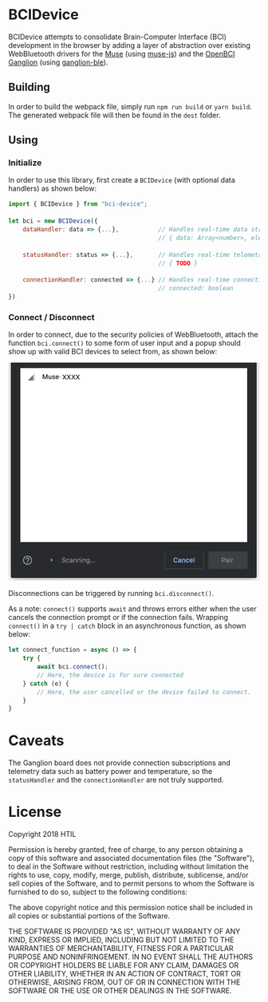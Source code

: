 # BCIDevice

BCIDevice attempts to consolidate Brain-Computer Interface (BCI) development in the
browser by adding a layer of abstraction over existing WebBluetooth drivers for
the [Muse](https://choosemuse.com/) (using [muse-js](https://github.com/urish/muse-js)) and the
[OpenBCI Ganglion](https://shop.openbci.com/products/pre-order-ganglion-board?variant=13461804483) (using
[ganglion-ble](https://github.com/neurosity/ganglion-ble)).

## Building

In order to build the webpack file, simply run `npm run build` or `yarn build`. The generated webpack file
will then be found in the `dest` folder.

## Using

### Initialize

In order to use this library, first create a `BCIDevice` (with optional data handlers) as shown below:

```javascript
import { BCIDevice } from "bci-device";

let bci = new BCIDevice({
    dataHandler: data => {...},           // Handles real-time data streamed from the headset in the form
                                          // { data: Array<number>, electrode: number, sampleRate: number }

    statusHandler: status => {...},       // Handles real-time telemetry data in the form
                                          // { TODO }

    connectionHandler: connected => {...} // Handles real-time connection info in the form
                                          // connected: boolean
})
```

### Connect / Disconnect

In order to connect, due to the security policies of WebBluetooth, attach the function
`bci.connect()` to some form of user input and a popup should show up with valid BCI devices to select from, as shown below:

![Bluetooth Popup](images/bluetooth_popup.png)

Disconnections can be triggered by running `bci.disconnect()`.

As a note: `connect()` supports `await` and throws errors either when the user cancels the connection prompt or if the
connection fails. Wrapping `connect()` in a `try | catch` block in an asynchronous function, as shown below:

```javascript
let connect_function = async () => {
	try {
		await bci.connect();
		// Here, the device is for sure connected
	} catch (e) {
		// Here, the user cancelled or the device failed to connect.
	}
}
```

# Caveats

The Ganglion board does not provide connection subscriptions and telemetry data such as battery power and temperature,
so the `statusHandler` and the `connectionHandler` are not truly supported.

# License

Copyright 2018 HTIL

Permission is hereby granted, free of charge, to any person obtaining a copy of this software and associated documentation files (the "Software"), to deal in the Software without restriction, including without limitation the rights to use, copy, modify, merge, publish, distribute, sublicense, and/or sell copies of the Software, and to permit persons to whom the Software is furnished to do so, subject to the following conditions:

The above copyright notice and this permission notice shall be included in all copies or substantial portions of the Software.

THE SOFTWARE IS PROVIDED "AS IS", WITHOUT WARRANTY OF ANY KIND, EXPRESS OR IMPLIED, INCLUDING BUT NOT LIMITED TO THE WARRANTIES OF MERCHANTABILITY, FITNESS FOR A PARTICULAR PURPOSE AND NONINFRINGEMENT. IN NO EVENT SHALL THE AUTHORS OR COPYRIGHT HOLDERS BE LIABLE FOR ANY CLAIM, DAMAGES OR OTHER LIABILITY, WHETHER IN AN ACTION OF CONTRACT, TORT OR OTHERWISE, ARISING FROM, OUT OF OR IN CONNECTION WITH THE SOFTWARE OR THE USE OR OTHER DEALINGS IN THE SOFTWARE.